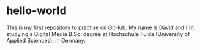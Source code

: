# hello-world
This is my first repository to practise on GitHub.
My name is David and I´m studying a Digital Media B.Sc. degree at Hochschule Fulda (University of Applied Sciences), in Germany.

